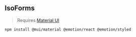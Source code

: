 ## IsoForms

> Requires [Material UI](https://mui.com)

```bash
npm install @mui/material @emotion/react @emotion/styled
```